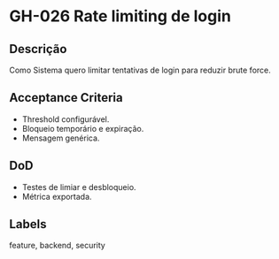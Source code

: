 <!--
ID: GH-026
Epic: Auth & Security
Phase: 5
-->

# GH-026 Rate limiting de login

## Descrição

Como Sistema quero limitar tentativas de login para reduzir brute force.

## Acceptance Criteria

- Threshold configurável.
- Bloqueio temporário e expiração.
- Mensagem genérica.

## DoD

- Testes de limiar e desbloqueio.
- Métrica exportada.

## Labels

feature, backend, security
